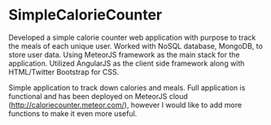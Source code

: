 # SimpleCalorieCounter

Developed a simple calorie counter web application with purpose to track the meals of each unique
user. Worked with NoSQL database, MongoDB, to store user data. Using MeteorJS framework as the main
stack for the application. Utilized AngularJS as the client side framework along with HTML/Twitter
Bootstrap for CSS. 

Simple application to track down calories and meals. Full application is functional and 
has been deployed on MeteorJS cloud (http://caloriecounter.meteor.com/), however I would like
to add more functions to make it even more useful. 